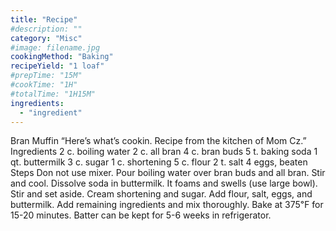 ```yaml
---
title: "Recipe"
#description: ""
category: "Misc"
#image: filename.jpg
cookingMethod: "Baking"
recipeYield: "1 loaf"
#prepTime: "15M"
#cookTime: "1H"
#totalTime: "1H15M"
ingredients:
  - "ingredient"
---
```


Bran Muffin
“Here’s what’s cookin. Recipe from the kitchen of Mom Cz.”
Ingredients
2 c. boiling water
2 c. all bran
4 c. bran buds
5 t. baking soda
1 qt. buttermilk
3 c. sugar
1 c. shortening
5 c. flour
2 t. salt
4 eggs, beaten
Steps
Don not use mixer.
Pour boiling water over bran buds and all bran. Stir and cool.
Dissolve soda in buttermilk. It foams and swells (use large bowl). Stir and set aside.
Cream shortening and sugar. Add flour, salt, eggs, and buttermilk. Add remaining ingredients and mix thoroughly.
Bake at 375℉ for 15-20 minutes.
Batter can be kept for 5-6 weeks in refrigerator.
